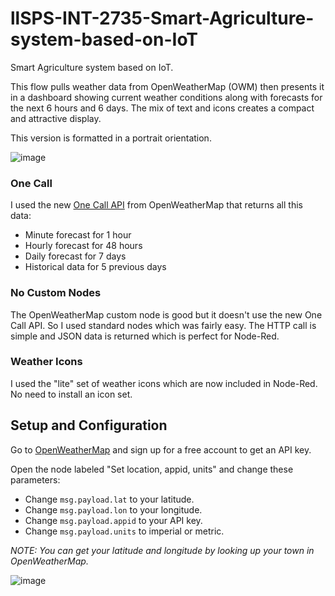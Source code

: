 # llSPS-INT-2735-Smart-Agriculture-system-based-on-IoT
Smart Agriculture system based on IoT.

This flow pulls weather data from OpenWeatherMap (OWM) then presents it in a dashboard showing current weather conditions along with forecasts for the next 6 hours and 6 days. The mix of text and icons creates a compact and attractive display.

This version is formatted in a portrait orientation.

![image](https://user-images.githubusercontent.com/5475317/84967619-a3bdcd80-b0d1-11ea-89bb-452d0387316c.png)

### One Call
I used the new [One Call API](https://openweathermap.org/api/one-call-api) from OpenWeatherMap that returns all this data:
* Minute forecast for 1 hour
* Hourly forecast for 48 hours
* Daily forecast for 7 days
* Historical data for 5 previous days

### No Custom Nodes
The OpenWeatherMap custom node is good but it doesn't use the new One Call API. So I used standard nodes which was fairly easy. The HTTP call is simple and JSON data is returned which is perfect for Node-Red.

### Weather Icons
I used the "lite" set of weather icons which are now included in Node-Red. No need to install an icon set.

## Setup and Configuration

Go to [OpenWeatherMap](https://openweathermap.org/) and sign up for a free account to get an API key.

Open the node labeled "Set location, appid, units" and change these parameters:
* Change `msg.payload.lat` to your latitude.
* Change `msg.payload.lon` to your longitude.
* Change `msg.payload.appid` to your API key.
* Change `msg.payload.units` to imperial or metric.

*NOTE: You can get your latitude and longitude by looking up your town in OpenWeatherMap.*

![image](https://user-images.githubusercontent.com/5475317/84967765-01eab080-b0d2-11ea-81c5-4f5d48b53d14.png)
